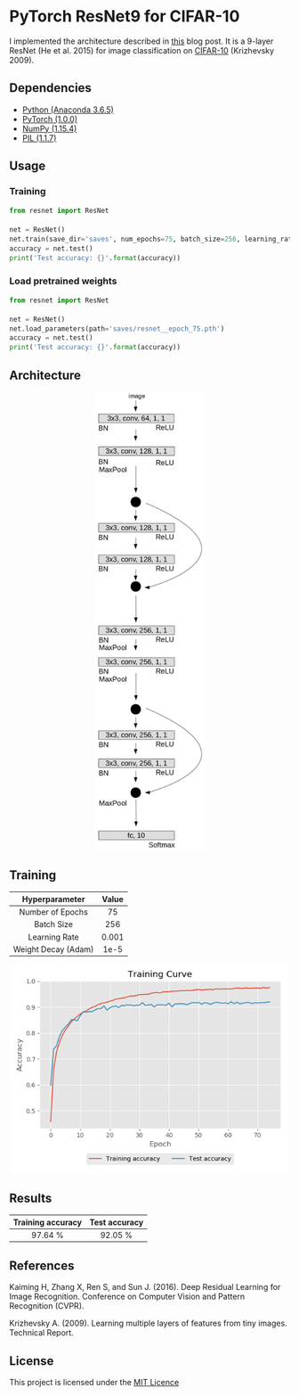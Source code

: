 # PyTorch ResNet9 for CIFAR-10

I implemented the architecture described in [this](https://myrtle.ai/learn/how-to-train-your-resnet-4-architecture/) blog post. It is a 9-layer ResNet (He et al. 2015) for image classification on [CIFAR-10](https://www.cs.toronto.edu/~kriz/cifar.html) (Krizhevsky 2009).

## Dependencies
* [Python (Anaconda 3.6.5)](https://anaconda.org/)
* [PyTorch (1.0.0)](https://pytorch.org/) 
* [NumPy (1.15.4)](http://www.numpy.org/) 
* [PIL (1.1.7)](https://pillow.readthedocs.io/en/stable/)


## Usage

### Training

```python
from resnet import ResNet

net = ResNet()
net.train(save_dir='saves', num_epochs=75, batch_size=256, learning_rate=0.001, verbose=True)
accuracy = net.test()
print('Test accuracy: {}'.format(accuracy))
```

### Load pretrained weights

```python
from resnet import ResNet

net = ResNet()
net.load_parameters(path='saves/resnet__epoch_75.pth')
accuracy = net.test()
print('Test accuracy: {}'.format(accuracy))
```

## Architecture

<p align="center">
  <img src="img/resnet_architecture.jpg" width="200px" title="Resnet Architecture">
</p>

## Training

|     Hyperparameter     |    Value   |
|          :---:         |    :---:   |  
|    Number of Epochs    |     75     |
|      Batch Size        |     256    |
|     Learning Rate      |    0.001   |
|   Weight Decay (Adam)  |    1e-5    |



<p align="center">
  <img src="img/training_curve.png" width="500px" title="Training Curve">
</p>

## Results

| Training accuracy | Test accuracy |
|       :---:       |     :---:     |
|      97.64 %      |    92.05 %    |

## References
Kaiming H, Zhang X, Ren S, and Sun J. (2016). Deep Residual Learning for Image Recognition. Conference on Computer Vision and Pattern Recognition (CVPR).

Krizhevsky A. (2009). Learning multiple layers of features from tiny images. Technical Report.

## License
This project is licensed under the [MIT Licence](https://choosealicense.com/licenses/mit/)
